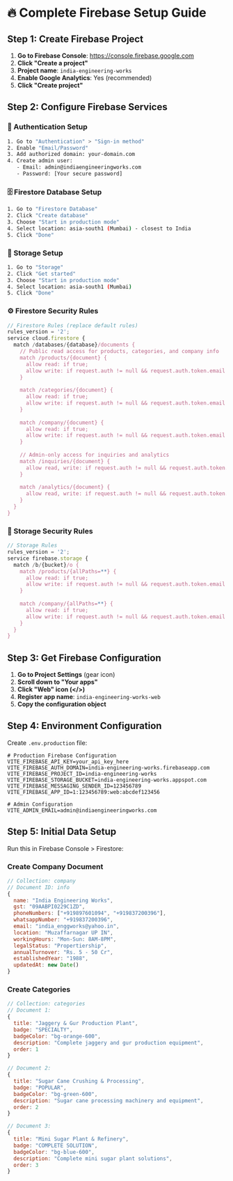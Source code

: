 # 🔥 Complete Firebase Setup Guide

## Step 1: Create Firebase Project

1. **Go to Firebase Console**: https://console.firebase.google.com
2. **Click "Create a project"**
3. **Project name**: `india-engineering-works`
4. **Enable Google Analytics**: Yes (recommended)
5. **Click "Create project"**

## Step 2: Configure Firebase Services

### 🔐 Authentication Setup
```bash
1. Go to "Authentication" > "Sign-in method"
2. Enable "Email/Password"
3. Add authorized domain: your-domain.com
4. Create admin user:
   - Email: admin@indiaengineeringworks.com
   - Password: [Your secure password]
```

### 🗄️ Firestore Database Setup
```bash
1. Go to "Firestore Database"
2. Click "Create database"
3. Choose "Start in production mode"
4. Select location: asia-south1 (Mumbai) - closest to India
5. Click "Done"
```

### 📁 Storage Setup
```bash
1. Go to "Storage"
2. Click "Get started"
3. Choose "Start in production mode"
4. Select location: asia-south1 (Mumbai)
5. Click "Done"
```

### ⚙️ Firestore Security Rules
```javascript
// Firestore Rules (replace default rules)
rules_version = '2';
service cloud.firestore {
  match /databases/{database}/documents {
    // Public read access for products, categories, and company info
    match /products/{document} {
      allow read: if true;
      allow write: if request.auth != null && request.auth.token.email == "admin@indiaengineeringworks.com";
    }
    
    match /categories/{document} {
      allow read: if true;
      allow write: if request.auth != null && request.auth.token.email == "admin@indiaengineeringworks.com";
    }
    
    match /company/{document} {
      allow read: if true;
      allow write: if request.auth != null && request.auth.token.email == "admin@indiaengineeringworks.com";
    }
    
    // Admin-only access for inquiries and analytics
    match /inquiries/{document} {
      allow read, write: if request.auth != null && request.auth.token.email == "admin@indiaengineeringworks.com";
    }
    
    match /analytics/{document} {
      allow read, write: if request.auth != null && request.auth.token.email == "admin@indiaengineeringworks.com";
    }
  }
}
```

### 📁 Storage Security Rules
```javascript
// Storage Rules
rules_version = '2';
service firebase.storage {
  match /b/{bucket}/o {
    match /products/{allPaths=**} {
      allow read: if true;
      allow write: if request.auth != null && request.auth.token.email == "admin@indiaengineeringworks.com";
    }
    
    match /company/{allPaths=**} {
      allow read: if true;
      allow write: if request.auth != null && request.auth.token.email == "admin@indiaengineeringworks.com";
    }
  }
}
```

## Step 3: Get Firebase Configuration

1. **Go to Project Settings** (gear icon)
2. **Scroll down to "Your apps"**
3. **Click "Web" icon (</>)**
4. **Register app name**: `india-engineering-works-web`
5. **Copy the configuration object**

## Step 4: Environment Configuration

Create `.env.production` file:
```env
# Production Firebase Configuration
VITE_FIREBASE_API_KEY=your_api_key_here
VITE_FIREBASE_AUTH_DOMAIN=india-engineering-works.firebaseapp.com
VITE_FIREBASE_PROJECT_ID=india-engineering-works
VITE_FIREBASE_STORAGE_BUCKET=india-engineering-works.appspot.com
VITE_FIREBASE_MESSAGING_SENDER_ID=123456789
VITE_FIREBASE_APP_ID=1:123456789:web:abcdef123456

# Admin Configuration
VITE_ADMIN_EMAIL=admin@indiaengineeringworks.com
```

## Step 5: Initial Data Setup

Run this in Firebase Console > Firestore:

### Create Company Document
```javascript
// Collection: company
// Document ID: info
{
  name: "India Engineering Works",
  gst: "09AABPI0229C1ZD",
  phoneNumbers: ["+919897601094", "+919837200396"],
  whatsappNumber: "+919837200396",
  email: "india_enggworks@yahoo.in",
  location: "Muzaffarnagar UP IN",
  workingHours: "Mon-Sun: 8AM-8PM",
  legalStatus: "Propertiership",
  annualTurnover: "Rs. 5 - 50 Cr",
  establishedYear: "1988",
  updatedAt: new Date()
}
```

### Create Categories
```javascript
// Collection: categories
// Document 1:
{
  title: "Jaggery & Gur Production Plant",
  badge: "SPECIALTY",
  badgeColor: "bg-orange-600",
  description: "Complete jaggery and gur production equipment",
  order: 1
}

// Document 2:
{
  title: "Sugar Cane Crushing & Processing",
  badge: "POPULAR",
  badgeColor: "bg-green-600",
  description: "Sugar cane processing machinery and equipment",
  order: 2
}

// Document 3:
{
  title: "Mini Sugar Plant & Refinery",
  badge: "COMPLETE SOLUTION",
  badgeColor: "bg-blue-600",
  description: "Complete mini sugar plant solutions",
  order: 3
}
```

